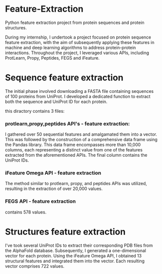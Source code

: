# Feature-Extraction
Python feature extraction project from protein sequences and protein structures.

During my internship, I undertook a project focused on protein sequence feature extraction, with the aim of subsequently applying these features in machine and deep learning algorithms to address protein-protein interactions. Throughout the project, I leveraged various APIs, including ProtLearn, Propy, Peptides, FEGS and iFeature.

# Sequence feature extraction

The initial phase involved downloading a FASTA file containing sequences of 100 proteins from UniProt. I developed a dedicated function to extract both the sequence and UniProt ID for each protein.

this diractory contains 3 files:

### protlearn,propy,peptides API's - feature extraction:
I gathered over 50 sequential features and amalgamated them into a vector. This was followed by the construction of a comprehensive data frame using the Pandas library. This data frame encompasses more than 10,000 columns, each representing a distinct value from one of the features extracted from the aforementioned APIs. The final column contains the UniProt IDs.

### iFeature Omega API -  feature extraction
The method similar to protlearn, propy, and peptides APIs was utilized, resulting in the extraction of over 20,000 values.

### FEGS API - feature extraction
contains 578 values.



# Structures feature extraction

I've took several UniProt IDs to extract their corresponding PDB files from the AlphaFold database. Subsequently, I generated a one-dimensional vector for each protein. Using the iFeature Omega API, I obtained 13 structural features and integrated them into the vector. Each resulting vector comprises 722 values.

